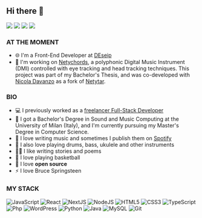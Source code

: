## Hi there 👋

[![](https://img.shields.io/badge/-@teodefilippis-%231DA1F2?style=flat-square&logo=twitter&logoColor=ffffff)](https://twitter.com/teodefilippis)
[![](https://img.shields.io/badge/-@matteodefilippis-0a66c2?style=flat-square&logo=linkedin&logoColor=ffffff)](https://www.linkedin.com/in/matteodefilippis/)
[![](https://img.shields.io/badge/-@matteodf-%23181717?style=flat-square&logo=github)](https://github.com/matteodf)
[![](https://img.shields.io/badge/-Website-%23181717?style=flat-square&logo=chainlink)](https://matteodefilippis.com)

### AT THE MOMENT
- 🌐 I'm a Front-End Developer at [DEseip](https://deseip.com)
- 🔭 I'm working on [Netychords](https://github.com/matteodf/Netychords), a polyphonic Digital Music Instrument (DMI) controlled with eye tracking and head tracking techniques. This project was part of my Bachelor's Thesis, and was co-developed with [Nicola Davanzo](https://github.com/neeqstock) as a fork of [Netytar](https://github.com/LIMUNIMI/Netytar).

### BIO

- 💻 I previously worked as a [freelancer Full-Stack Developer](https://matteodefilippis.com)
- 📜 I got a Bachelor's Degree in Sound and Music Computing at the University of Milan (Italy), and I'm currently pursuing my Master's Degree in Computer Science.
- 🎸 I love writing music and sometimes I publish them on [Spotify](https://open.spotify.com/artist/04HMEiurIQr7g23lAWdMWF?si=GIfu8TmQTNyt27wL4Zh-eQ)
- 🥁 I also love playing drums, bass, ukulele and other instruments
- ✍🏻 I like writing stories and poems
- 🏀 I love playing basketball
- 🌱 I love **open source**
- ⚡ I love Bruce Springsteen

### MY STACK

![JavaScript](https://img.shields.io/badge/-JavaScript-ffff00?style=for-the-badge&logo=javascript&logoColor=black)
![React](https://img.shields.io/badge/-ReactJs-61DAFB?logo=react&logoColor=black&style=for-the-badge)
![NextJS](https://img.shields.io/badge/-Nextjs-white?style=for-the-badge&logo=Next.js&logoColor=black)
![NodeJS](https://img.shields.io/badge/-Nodejs-darkgreen?style=for-the-badge&logo=Node.js&logoColor=white)
![HTML5](https://img.shields.io/badge/-HTML5-E34F26?style=for-the-badge&logo=html5&logoColor=white)
![CSS3](https://img.shields.io/badge/-CSS3-1572B6?style=for-the-badge&logo=css3)
![TypeScript](https://img.shields.io/badge/-TypeScript-007ACC?style=for-the-badge&logo=typescript&logoColor=white)
![Php](https://img.shields.io/badge/-Php-purple?style=for-the-badge&logo=php&logoColor=white)
![WordPress](https://img.shields.io/badge/-WordPress-gray?style=for-the-badge&logo=wordpress)
![Python](https://img.shields.io/badge/-Python-ffff00?style=for-the-badge&logo=Python)
![Java](https://img.shields.io/badge/-java-red?style=for-the-badge&logo=java&logoColor=black)
![MySQL](https://img.shields.io/badge/-MySQL-black?style=for-the-badge&logo=mysql)
![Git](https://img.shields.io/badge/-Git-black?style=for-the-badge&logo=git)

